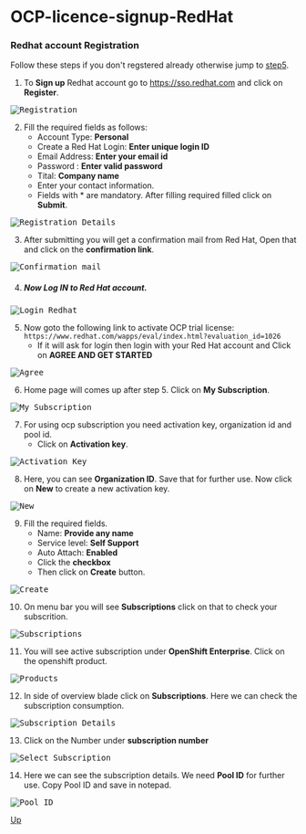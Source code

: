 # OCP-licence-signup-RedHat

### Redhat account Registration
Follow these steps if you don't regstered already otherwise jump to [step5](#now-log-in-to-red-hat-account).
1. To **Sign up** Redhat account go to https://sso.redhat.com and click on **Register**.

<kbd>![Registration](/images/ocplicense/redhat_regt.jpg )</kbd>

2. Fill the required fields as follows:
    * Account Type: **Personal**
    * Create a Red Hat Login: **Enter unique login ID**
    * Email Address: **Enter your email id**
    * Password : **Enter valid password**
    * Tital: **Company name**
    * Enter your contact information.
    * Fields with * are mandatory. After filling required filled click on **Submit**.
    
<kbd>![Registration Details](/images/ocplicense/reg_form.jpg)</kbd>

3. After submitting you will get a confirmation mail from Red Hat, Open that and click on the **confirmation link**.

<kbd>![Confirmation mail](/images/ocplicense/confirm_reg_mail.jpg)</kbd>

4. ##### Now Log IN to Red Hat account.
<kbd>![Login Redhat](/images/ocplicense/login_redhat1.jpg)</kbd>

5. Now goto the following link to activate OCP trial license: 
 `https://www.redhat.com/wapps/eval/index.html?evaluation_id=1026`
   * If it will ask for login then login with your Red Hat account and Click on **AGREE AND GET STARTED**

<kbd>![Agree](/images/ocplicense/agree_getstarted2.jpg)</kbd>

6. Home page will comes up after step 5. Click on **My Subscription**.

<kbd>![My Subscription](/images/ocplicense/my_subscription.jpg)</kbd>

7. For using ocp subscription you need activation key, organization id and pool id.
    * Click on **Activation key**.
    
<kbd>![Activation Key](/images/ocplicense/activation_key.jpg)</kbd>

8. Here, you can see **Organization ID**. Save that for further use. Now click on **New** to create a new activation key.

<kbd>![New](/images/ocplicense/new_activation_key.jpg)</kbd>

9. Fill the required fields.
    * Name: **Provide any name**
    * Service level: **Self Support**
    * Auto Attach: **Enabled**
    * Click the **checkbox**
    * Then click on **Create** button.
    
<kbd>![Create](/images/ocplicense/create_activationkey.jpg)</kbd>

10. On menu bar you will see **Subscriptions** click on that to check your subscrition.

<kbd>![Subscriptions](/images/ocplicense/click_subscription.jpg)</kbd>

11. You will see active subscription under **OpenShift Enterprise**. Click on the openshift product.

<kbd>![Products](/images/ocplicense/click_30dayself.jpg)</kbd>

12. In side of overview blade click on **Subscriptions**. Here we can check the subscription consumption. 

<kbd>![Subscription Details](/images/ocplicense/subscriptions_30daytrial.jpg)</kbd>

13. Click on the Number under **subscription number**

<kbd>![Select Subscription](/images/ocplicense/subscription_number.jpg)</kbd>

14. Here we can see the subscription details. We need **Pool ID** for further use. Copy Pool ID and save in notepad.

<kbd>![Pool ID](/images/ocplicense/pool_id.jpg)</kbd>

[Up](#ocp-licence-signup-redhat)
